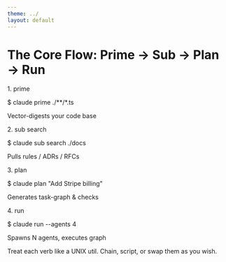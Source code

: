 ```yaml
---
theme: ../
layout: default
---
```


# The Core Flow: Prime → Sub → Plan → Run

<div class="grid grid-cols-4 gap-4 text-center text-sm font-mono">

<!-- PRIME -->
<div class="bg-gray-50 p-3 rounded shadow">
  <p class="text-xs text-gray-600 mb-1">1. prime</p>
  <p class="text-emerald-700">$ claude prime ./**/*.ts</p>
  <p class="text-gray-600 mt-2">Vector-digests your code base</p>
</div>

<!-- SUB -->
<div class="bg-gray-50 p-3 rounded shadow">
  <p class="text-xs text-gray-600 mb-1">2. sub search</p>
  <p class="text-emerald-700">$ claude sub search ./docs</p>
  <p class="text-gray-600 mt-2">Pulls rules / ADRs / RFCs</p>
</div>

<!-- PLAN -->
<div class="bg-gray-50 p-3 rounded shadow">
  <p class="text-xs text-gray-600 mb-1">3. plan</p>
  <p class="text-emerald-700">$ claude plan "Add Stripe billing"</p>
  <p class="text-gray-600 mt-2">Generates task-graph & checks</p>
</div>

<!-- RUN -->
<div class="bg-gray-50 p-3 rounded shadow">
  <p class="text-xs text-gray-600 mb-1">4. run</p>
  <p class="text-emerald-700">$ claude run --agents 4</p>
  <p class="text-gray-600 mt-2">Spawns N agents, executes graph</p>
</div>
</div>

<v-click>
<div class="mt-6 bg-purple-50 p-4 rounded shadow text-center">
  <p class="text-lg text-gray-900 font-semibold">
    Treat each verb like a UNIX util.  
    Chain, script, or swap them as you wish.
  </p>
</div>
</v-click>